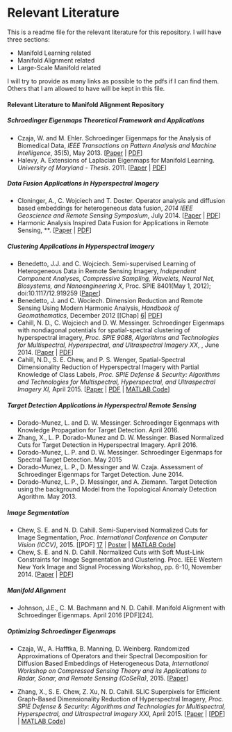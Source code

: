 # Relevant Literature

This is a readme file for the relevant literature for this repository. I will have three sections:
* Manifold Learning related
* Manifold Alignment related
* Large-Scale Manifold related

I will try to provide as many links as possible to the pdfs if I can find them. Others that I am allowed to have will be kept in this file.


#### Relevant Literature to Manifold Alignment Repository

##### Schroedinger Eigenmaps Theoretical Framework and Applications

* Czaja, W. and M. Ehler. Schroedinger Eigenmaps for the Analysis of Biomedical Data, *IEEE Transactions on Pattern Analysis and Machine Intelligence*, 35(5), May 2013. [[Paper][1] | [PDF][2]]
* Halevy, A. Extensions of Laplacian Eigenmaps for Manifold Learning. *University of Maryland - Thesis*. 2011. [[Paper][3] | [PDF][4]]

##### Data Fusion Applications in Hyperspectral Imagery

* Cloninger, A., C. Wojciech and T. Doster.
Operator analysis and diffusion based embeddings for heterogeneous data fusion, *2014 IEEE Geoscience and Remote Sensing Symposium*, July 2014. [[Paper][9] | [PDF][10]]
* Harmonic Analysis Inspired Data Fusion for Applications in Remote Sensing, **. [[Paper][15] | [PDF][16]]

##### Clustering Applications in Hyperspectral Imagery

* Benedetto, J.J. and C. Wojciech. Semi-supervised Learning of Heterogeneous Data in Remote Sensing Imagery,  *Independent Component Analyses, Compressive Sampling, Wavelets, Neural Net, Biosystems, and Nanoengineering X*, Proc. SPIE 8401(May 1, 2012); doi:10.1117/12.919259 [[Paper][5]]
* Benedetto, J. and C. Wociech. Dimension Reduction and Remote Sensing Using Modern Harmonic Analysis, *Handbook of Geomathematics*, December 2012 [[Chap] [6]| [PDF][7]]
* Cahill, N. D., C. Wojciech and D. W. Messinger. Schroedinger Eigenmaps with nondiagonal potentials for spatial-spectral clustering of hyperspectral imagery, *Proc. SPIE 9088, Algorithms and Technologies for Multispectral, Hyperspectral, and Ultraspectral Imagery XX*, , June 2014. [[Paper][8] | [PDF][9]]
* Cahill, N.D., S. E. Chew, and P. S. Wenger, Spatial-Spectral Dimensionality Reduction of Hyperspectral Imagery with Partial Knowledge of Class Labels, *Proc. SPIE Defense & Security: Algorithms and Technologies for Multispectral, Hyperspectral, and Ultraspectral Imagery XI,* April 2015. [[Paper][19] | [PDF][20] | [MATLAB Code][21]]

##### Target Detection Applications in Hyperspectral Remote Sensing

* Dorado-Munez, L. and D. W. Messinger. Schroedinger Eigenmaps with Knowledge Propagation for Target Detection. April 2016.
* Zhang, X., L. P. Dorado-Munez and D. W. Messinger. Biased Normalized Cuts for Target Detection in Hyperspectral Imagery. April 2016.
* Dorado-Munez, L. P. and D. W. Messinger. Schroedinger Eigenmaps for Spectral Target Detection. May 2015
* Dorado-Munez, L. P., D. Messinger and W. Czaja. Assessment of Schroedinger Eigenmaps for Target Detection. June 2014.
* Dorado-Munez, L. P., D. Messinger, and A. Ziemann. Target Detection using the background Model from the Topological Anomaly Detection Agorithm. May 2013.


##### Image Segmentation

* Chew, S. E. and N. D. Cahill. Semi-Supervised Normalized Cuts for Image Segmentation, *Proc. International Conference on Computer Vision (ICCV)*, 2015. [[PDF] [17] | [Poster][18] | [MATLAB Code][19]]
* Chew, S. E. and N. D. Cahill. Normalized Cuts with Soft Must-Link Constraints for Image Segmentation and Clustering. Proc. IEEE Western New York Image and Signal Processing Workshop, pp. 6-10, November 2014. [[Paper][22] | [PDF][23]]

##### Manifold Alignment

* Johnson, J.E., C. M. Bachmann and N. D. Cahill. Manifold Alignment with Schroedinger Eigenmaps. April 2016 [PDF][24].


##### Optimizing Schroedinger Eigenmaps

* Czaja, W., A. Hafftka, B. Manning, D. Weinberg. Randomized Approximations of Operators and their Spectral Decomposition for Diffusion Based Embeddings of Heterogeneous Data, *International Workshop on Compressed Sensing Theory and its Applications to Radar, Sonar, and Remote Sensing (CoSeRa)*, 2015. [[Paper][11]]

* Zhang, X., S. E. Chew, Z. Xu, N. D. Cahill. SLIC Superpixels for Efficient Graph-Based Dimensionality Reduction of Hyperspectral Imagery, *Proc. SPIE Defense & Security: Algorithms and Technologies for Multispectral, Hyperspectral, and Ultraspectral Imagery XXI*, April 2015.
[[Paper][12] | [[PDF][13]] | [MATLAB Code][14]]




[1]: http://arxiv.org/abs/1102.4086
[2]: http://arxiv.org/pdf/1102.4086v2.pdf
[3]: http://drum.lib.umd.edu/handle/1903/11634
[4]: http://www.norbertwiener.umd.edu/Research/lectures/2011/AHalevy_Thesis.pdf
[5]: http://proceedings.spiedigitallibrary.org/proceeding.aspx?articleid=1354833
[6]: http://fcb991b696f563270c39464d67d2c3bd.proxysheep.com/referenceworkentry/10.1007/978-3-642-27793-1_50-1
[7]: http://www.math.umd.edu/~jjb/2013-05-13GeoMath-BC.pdf
[9]: https://people.rit.edu/ndcsma/pubs/SPIE_May_2014.pdf
[8]: http://proceedings.spiedigitallibrary.org/proceeding.aspx?articleid=1882588
[9]: http://ieeexplore.ieee.org/xpls/abs_all.jsp?arnumber=6946659&tag=1
[10]: ftp://ftp.legos.obs-mip.fr/pub/tmp3m/IGARSS2014/pdfs/0001249.pdf
[11]: http://ieeexplore.ieee.org/xpls/abs_all.jsp?arnumber=7330267
[12]: http://ieeexplore.ieee.org/xpls/abs_all.jsp?arnumber=6946659&tag=1
[13]: https://people.rit.edu/ndcsma/pubs/SPIE_DSS_2015_Zhang.pdf
[14]: http://www.mathworks.com/matlabcentral/fileexchange/50184-slic-superpixels-for-e%EF%AC%83cient-graph-based-dimensionality-reduction-of-hyperspectral-imagery
[15]: http://drum.lib.umd.edu/handle/1903/15303
[16]: http://www.norbertwiener.umd.edu/Research/lectures/2014/TDoster_Thesis.pdf
[19]: http://www.mathworks.com/matlabcentral/fileexchange/52735-semi-supervised-normalized-cuts-for-image-segmentation
[17]: https://people.rit.edu/ndcsma/pubs/ICCV_Dec_2015.pdf
[18]: https://people.rit.edu/ndcsma/pubs/ICCV_Dec_2015_Poster.pdf
[19]: http://proceedings.spiedigitallibrary.org/proceeding.aspx?articleid=2299518
[20]: https://people.rit.edu/ndcsma/pubs/SPIE_DSS_2015_Cahill.pdf
[21]: http://www.mathworks.com/matlabcentral/fileexchange/50189-spatial-spectral-dimensionality-reduction-with-partial-knowledge-of-class-labels
[22]: http://ieeexplore.ieee.org/xpl/articleDetails.jsp?arnumber=6999475
[23]: https://people.rit.edu/ndcsma/pubs/WNYISPW_Nov_2014_Chew.pdf
